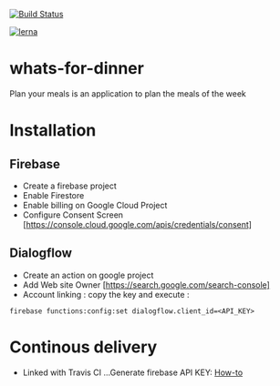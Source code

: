 [![Build Status](https://travis-ci.com/gbrunois/whats-for-dinner.svg?branch=master)](https://travis-ci.com/gbrunois/whats-for-dinner)

[![lerna](https://img.shields.io/badge/maintained%20with-lerna-cc00ff.svg)](https://lernajs.io/)

# whats-for-dinner

Plan your meals is an application to plan the meals of the week

# Installation

## Firebase

- Create a firebase project
- Enable Firestore
- Enable billing on Google Cloud Project
- Configure Consent Screen [https://console.cloud.google.com/apis/credentials/consent]

## Dialogflow

- Create an action on google project
- Add Web site Owner [https://search.google.com/search-console]
- Account linking : copy the key and execute :

```
firebase functions:config:set dialogflow.client_id=<API_KEY>
```

# Continous delivery

- Linked with Travis CI
  ...Generate firebase API KEY: [How-to](https://docs.travis-ci.com/user/deployment/firebase/)
